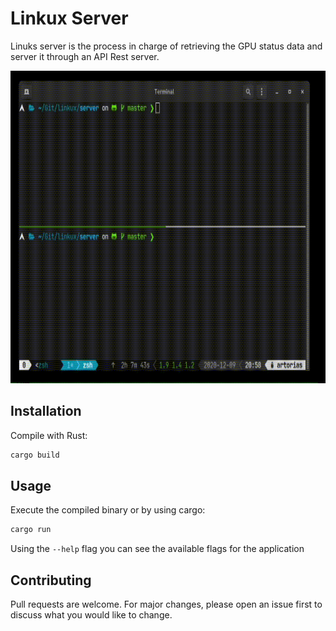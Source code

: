# Linkux Server

Linuks server is the process in charge of retrieving the GPU status data and server it through an API Rest server.

<img src="./.github/example.gif" height="500" />

## Installation

Compile with Rust:

```bash
cargo build
```

## Usage

Execute the compiled binary or by using cargo:

```bash
cargo run
```

Using the `--help` flag you can see the available flags for the application


## Contributing

Pull requests are welcome. For major changes, please open an issue first to discuss what you would like to change.